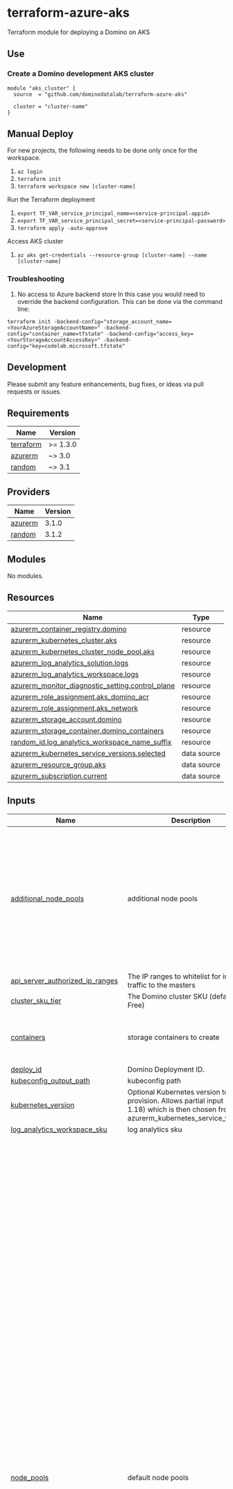 # terraform-azure-aks
Terraform module for deploying a Domino on AKS

## Use

### Create a Domino development AKS cluster
```hcl
module "aks_cluster" {
  source  = "github.com/dominodatalab/terraform-azure-aks"

  cluster = "cluster-name"
}
```

## Manual Deploy
For new projects, the following needs to be done only once for the workspace.
1. `az login`
1. `terraform init`
1. `terraform workspace new [cluster-name]`

Run the Terraform deployment
1. `export TF_VAR_service_principal_name=<service-principal-appid>`
1. `export TF_VAR_service_principal_secret=<service-principal-password>`
1. `terraform apply -auto-approve`

Access AKS cluster
1. `az aks get-credentials --resource-group [cluster-name] --name [cluster-name]`

### Troubleshooting

1. No access to Azure backend store
  In this case you would need to override the backend configuration. This can be done
  via the command line:
  ```
  terraform init -backend-config="storage_account_name=<YourAzureStorageAccountName>" -backend-config="container_name=tfstate" -backend-config="access_key=<YourStorageAccountAccessKey>" -backend-config="key=codelab.microsoft.tfstate"
  ```

## Development

Please submit any feature enhancements, bug fixes, or ideas via pull requests or issues.
<!-- BEGINNING OF PRE-COMMIT-TERRAFORM DOCS HOOK -->
## Requirements

| Name | Version |
|------|---------|
| <a name="requirement_terraform"></a> [terraform](#requirement\_terraform) | >= 1.3.0 |
| <a name="requirement_azurerm"></a> [azurerm](#requirement\_azurerm) | ~> 3.0 |
| <a name="requirement_random"></a> [random](#requirement\_random) | ~> 3.1 |

## Providers

| Name | Version |
|------|---------|
| <a name="provider_azurerm"></a> [azurerm](#provider\_azurerm) | 3.1.0 |
| <a name="provider_random"></a> [random](#provider\_random) | 3.1.2 |

## Modules

No modules.

## Resources

| Name | Type |
|------|------|
| [azurerm_container_registry.domino](https://registry.terraform.io/providers/hashicorp/azurerm/latest/docs/resources/container_registry) | resource |
| [azurerm_kubernetes_cluster.aks](https://registry.terraform.io/providers/hashicorp/azurerm/latest/docs/resources/kubernetes_cluster) | resource |
| [azurerm_kubernetes_cluster_node_pool.aks](https://registry.terraform.io/providers/hashicorp/azurerm/latest/docs/resources/kubernetes_cluster_node_pool) | resource |
| [azurerm_log_analytics_solution.logs](https://registry.terraform.io/providers/hashicorp/azurerm/latest/docs/resources/log_analytics_solution) | resource |
| [azurerm_log_analytics_workspace.logs](https://registry.terraform.io/providers/hashicorp/azurerm/latest/docs/resources/log_analytics_workspace) | resource |
| [azurerm_monitor_diagnostic_setting.control_plane](https://registry.terraform.io/providers/hashicorp/azurerm/latest/docs/resources/monitor_diagnostic_setting) | resource |
| [azurerm_role_assignment.aks_domino_acr](https://registry.terraform.io/providers/hashicorp/azurerm/latest/docs/resources/role_assignment) | resource |
| [azurerm_role_assignment.aks_network](https://registry.terraform.io/providers/hashicorp/azurerm/latest/docs/resources/role_assignment) | resource |
| [azurerm_storage_account.domino](https://registry.terraform.io/providers/hashicorp/azurerm/latest/docs/resources/storage_account) | resource |
| [azurerm_storage_container.domino_containers](https://registry.terraform.io/providers/hashicorp/azurerm/latest/docs/resources/storage_container) | resource |
| [random_id.log_analytics_workspace_name_suffix](https://registry.terraform.io/providers/hashicorp/random/latest/docs/resources/id) | resource |
| [azurerm_kubernetes_service_versions.selected](https://registry.terraform.io/providers/hashicorp/azurerm/latest/docs/data-sources/kubernetes_service_versions) | data source |
| [azurerm_resource_group.aks](https://registry.terraform.io/providers/hashicorp/azurerm/latest/docs/data-sources/resource_group) | data source |
| [azurerm_subscription.current](https://registry.terraform.io/providers/hashicorp/azurerm/latest/docs/data-sources/subscription) | data source |

## Inputs

| Name | Description | Type | Default | Required |
|------|-------------|------|---------|:--------:|
| <a name="input_additional_node_pools"></a> [additional\_node\_pools](#input\_additional\_node\_pools) | additional node pools | <pre>map(object({<br>    enable_node_public_ip = optional(bool, false)<br>    vm_size               = string<br>    zones                 = list(string)<br>    node_labels           = map(string)<br>    node_os               = optional(string, "Linux")<br>    node_taints           = optional(list(string), [])<br>    enable_auto_scaling   = optional(bool, true)<br>    min_count             = optional(number, 0)<br>    max_count             = number<br>    initial_count         = optional(number, 0)<br>    max_pods              = optional(number, 30)<br>    os_disk_size_gb       = optional(number, 128)<br>  }))</pre> | `{}` | no |
| <a name="input_api_server_authorized_ip_ranges"></a> [api\_server\_authorized\_ip\_ranges](#input\_api\_server\_authorized\_ip\_ranges) | The IP ranges to whitelist for incoming traffic to the masters | `list(string)` | n/a | yes |
| <a name="input_cluster_sku_tier"></a> [cluster\_sku\_tier](#input\_cluster\_sku\_tier) | The Domino cluster SKU (defaults to Free) | `string` | `null` | no |
| <a name="input_containers"></a> [containers](#input\_containers) | storage containers to create | <pre>map(object({<br>    container_access_type = string<br>  }))</pre> | <pre>{<br>  "backups": {<br>    "container_access_type": "private"<br>  }<br>}</pre> | no |
| <a name="input_deploy_id"></a> [deploy\_id](#input\_deploy\_id) | Domino Deployment ID. | `string` | n/a | yes |
| <a name="input_kubeconfig_output_path"></a> [kubeconfig\_output\_path](#input\_kubeconfig\_output\_path) | kubeconfig path | `string` | n/a | yes |
| <a name="input_kubernetes_version"></a> [kubernetes\_version](#input\_kubernetes\_version) | Optional Kubernetes version to provision. Allows partial input (e.g. 1.18) which is then chosen from azurerm\_kubernetes\_service\_versions. | `string` | `null` | no |
| <a name="input_log_analytics_workspace_sku"></a> [log\_analytics\_workspace\_sku](#input\_log\_analytics\_workspace\_sku) | log analytics sku | `string` | `"PerGB2018"` | no |
| <a name="input_node_pools"></a> [node\_pools](#input\_node\_pools) | default node pools | <pre>object({<br>    compute = object({<br>      enable_node_public_ip = optional(bool, false)<br>      vm_size               = optional(string, "Standard_D8s_v4")<br>      zones                 = optional(list(string), ["1", "2", "3"])<br>      node_labels = optional(map(string), {<br>        "dominodatalab.com/node-pool" = "default"<br>      })<br>      node_os             = optional(string, "Linux")<br>      node_taints         = optional(list(string), [])<br>      enable_auto_scaling = optional(bool, true)<br>      min_count           = optional(number, 0)<br>      max_count           = optional(number, 10)<br>      initial_count       = optional(number, 1)<br>      max_pods            = optional(number, 30)<br>      os_disk_size_gb     = optional(number, 128)<br>    }),<br>    platform = object({<br>      enable_node_public_ip = optional(bool, false)<br>      vm_size               = optional(string, "Standard_D8s_v4")<br>      zones                 = optional(list(string), ["1", "2", "3"])<br>      node_labels = optional(map(string), {<br>        "dominodatalab.com/node-pool" = "platform"<br>      })<br>      node_os             = optional(string, "Linux")<br>      node_taints         = optional(list(string), [])<br>      enable_auto_scaling = optional(bool, true)<br>      min_count           = optional(number, 1)<br>      max_count           = optional(number, 3)<br>      initial_count       = optional(number, 1)<br>      max_pods            = optional(number, 60)<br>      os_disk_size_gb     = optional(number, 128)<br>    }),<br>    gpu = object({<br>      enable_node_public_ip = optional(bool, false)<br>      vm_size               = optional(string, "Standard_NC6s_v3")<br>      zones                 = optional(list(string), [])<br>      node_labels = optional(map(string), {<br>        "dominodatalab.com/node-pool" = "default-gpu"<br>        "nvidia.com/gpu"              = "true"<br>      })<br>      node_os = optional(string, "Linux")<br>      node_taints = optional(list(string), [<br>        "nvidia.com/gpu=true:NoExecute"<br>      ])<br>      enable_auto_scaling = optional(bool, true)<br>      min_count           = optional(number, 0)<br>      max_count           = optional(number, 1)<br>      initial_count       = optional(number, 0)<br>      max_pods            = optional(number, 30)<br>      os_disk_size_gb     = optional(number, 128)<br>    })<br>    system = object({<br>      enable_node_public_ip = optional(bool, false)<br>      vm_size               = optional(string, "standard_ds4_v2")<br>      zones                 = optional(list(string), ["1", "2", "3"])<br>      node_labels           = optional(map(string), {})<br>      node_os               = optional(string, "Linux")<br>      node_taints           = optional(list(string), [])<br>      enable_auto_scaling   = optional(bool, true)<br>      min_count             = optional(number, 1)<br>      max_count             = optional(number, 6)<br>      initial_count         = optional(number, 1)<br>      max_pods              = optional(number, 60)<br>      os_disk_size_gb       = optional(number, 128)<br>    })<br>  })</pre> | <pre>{<br>  "compute": {},<br>  "gpu": {},<br>  "platform": {},<br>  "system": {}<br>}</pre> | no |
| <a name="input_registry_tier"></a> [registry\_tier](#input\_registry\_tier) | registry tier | `string` | `"Standard"` | no |
| <a name="input_resource_group"></a> [resource\_group](#input\_resource\_group) | Name or id of optional pre-existing resource group to install AKS in | `string` | n/a | yes |
| <a name="input_storage_account_replication_type"></a> [storage\_account\_replication\_type](#input\_storage\_account\_replication\_type) | storage replication | `string` | `"LRS"` | no |
| <a name="input_storage_account_tier"></a> [storage\_account\_tier](#input\_storage\_account\_tier) | storage account tier | `string` | `"Standard"` | no |
| <a name="input_tags"></a> [tags](#input\_tags) | Tags to apply to resources | `map(string)` | `{}` | no |

## Outputs

| Name | Description |
|------|-------------|
| <a name="output_aks_identity"></a> [aks\_identity](#output\_aks\_identity) | AKS managed identity |
| <a name="output_containers"></a> [containers](#output\_containers) | storage details |
| <a name="output_domino_acr"></a> [domino\_acr](#output\_domino\_acr) | Azure Container Registry details |
| <a name="output_storage_account"></a> [storage\_account](#output\_storage\_account) | storage account |
<!-- END OF PRE-COMMIT-TERRAFORM DOCS HOOK -->
